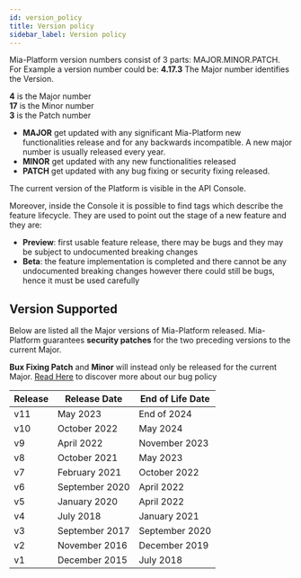 ```yaml
---
id: version_policy
title: Version policy
sidebar_label: Version policy
---
```

Mia-Platform version numbers consist of 3 parts: MAJOR.MINOR.PATCH.
For Example a version number could be: **4.17.3**
The Major number identifies the Version.

**4** is the Major number  
**17** is the Minor number  
**3** is the Patch number

* **MAJOR** get updated with any significant Mia-Platform new functionalities release and for any backwards incompatible. A new major number is usually released every year.
* **MINOR** get updated with any new functionalities released
* **PATCH** get updated with any bug fixing or security fixing released.

The current version of the Platform is visible in the API Console.

Moreover, inside the Console it is possible to find tags which describe the feature lifecycle. They are used to point out the stage of a new feature and they are:

* **Preview**: first usable feature release, there may be bugs and they may be subject to undocumented breaking changes
* **Beta**: the feature implementation is completed and there cannot be any undocumented breaking changes however there could still be bugs, hence it must be used carefully

## Version Supported

Below are listed all the Major versions of Mia-Platform released.
Mia-Platform guarantees **security patches** for the two preceding versions to the current Major.

**Bux Fixing Patch** and **Minor** will instead only be released for the current Major.
[Read Here](/info/bug_policy.md) to discover more about our bug policy

Release | Release Date |  End of Life Date
-------| -------|-------
v11| May 2023 | End of 2024
v10| October 2022 | May 2024
v9| April 2022 | November 2023
v8| October 2021 | May 2023
v7| February 2021 | October 2022
v6| September 2020 | April 2022
v5| January 2020| April 2022
v4| July 2018 | January 2021
v3| September 2017 | September 2020
v2| November 2016 | December 2019
v1| December 2015 | July 2018
